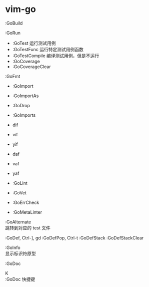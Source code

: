 # vim-go

:GoBuild

:GoRun

* :GoTest
  运行测试用例
* :GoTestFunc
  运行特定测试用例函数
* :GoTestCompile
  编译测试用例，但是不运行
* :GoCoverage
* :GoCoverageClear

:GoFmt

* :GoImport
* :GoImportAs
* :GoDrop
* :GoImports

* dif
* vif
* yif

* daf
* vaf
* yaf

* :GoLint
* :GoVet
* :GoErrCheck
* :GoMetaLinter

:GoAlternate<br/>
跳转到对应的 test 文件

:GoDef, Ctrl-], gd
:GoDefPop, Ctrl-t
:GoDefStack
:GoDefStackClear


:GoInfo<br/>
显示标识符原型

:GoDoc

K<br/>
:GoDoc 快捷键
